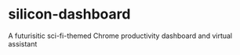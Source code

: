 # silicon-dashboard
A futurisitic sci-fi-themed Chrome productivity dashboard and virtual assistant
